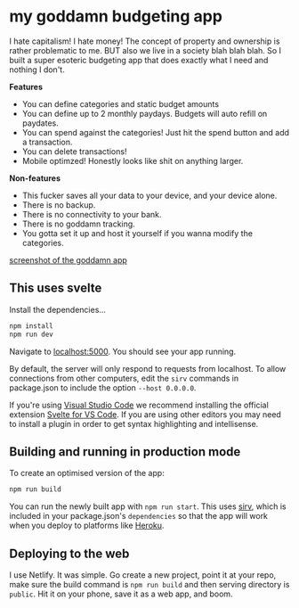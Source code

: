 # my goddamn budgeting app

I hate capitalism! I hate money! The concept of property and ownership is rather problematic to me. BUT also we live in a society blah blah blah. So I built a super esoteric budgeting app that does exactly what I need and nothing I don't.

**Features**
* You can define categories and static budget amounts
* You can define up to 2 monthly paydays. Budgets will auto refill on paydates.
* You can spend against the categories! Just hit the spend button and add a transaction.
* You can delete transactions!
* Mobile optimzed! Honestly looks like shit on anything larger.

**Non-features**
* This fucker saves all your data to your device, and your device alone.
* There is no backup.
* There is no connectivity to your bank.
* There is no goddamn tracking.
* You gotta set it up and host it yourself if you wanna modify the categories.

[screenshot of the goddamn app](https://user-images.githubusercontent.com/779882/111620562-44563080-87bd-11eb-8369-ec02e69e7f70.png)



## This uses svelte

Install the dependencies...

```bash
npm install
npm run dev
```

Navigate to [localhost:5000](http://localhost:5000). You should see your app running.

By default, the server will only respond to requests from localhost. To allow connections from other computers, edit the `sirv` commands in package.json to include the option `--host 0.0.0.0`.

If you're using [Visual Studio Code](https://code.visualstudio.com/) we recommend installing the official extension [Svelte for VS Code](https://marketplace.visualstudio.com/items?itemName=svelte.svelte-vscode). If you are using other editors you may need to install a plugin in order to get syntax highlighting and intellisense.

## Building and running in production mode

To create an optimised version of the app:

```bash
npm run build
```

You can run the newly built app with `npm run start`. This uses [sirv](https://github.com/lukeed/sirv), which is included in your package.json's `dependencies` so that the app will work when you deploy to platforms like [Heroku](https://heroku.com).

## Deploying to the web

I use Netlify. It was simple. Go create a new project, point it at your repo, make sure the build command is `npm run build` and then serving directory is `public`. Hit it on your phone, save it as a web app, and boom.
